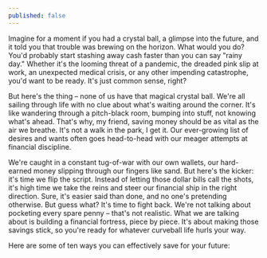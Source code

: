 ```yaml
---
published: false
---
```


Imagine for a moment if you had a crystal ball, a glimpse into the future, and it told you that trouble was brewing on the horizon. What would you do? You'd probably start stashing away cash faster than you can say "rainy day." Whether it's the looming threat of a pandemic, the dreaded pink slip at work, an unexpected medical crisis, or any other impending catastrophe, you'd want to be ready. It's just common sense, right?

But here's the thing – none of us have that magical crystal ball. We're all sailing through life with no clue about what's waiting around the corner. It's like wandering through a pitch-black room, bumping into stuff, not knowing what's ahead. That's why, my friend, saving money should be as vital as the air we breathe. It's not a walk in the park, I get it. Our ever-growing list of desires and wants often goes head-to-head with our meager attempts at financial discipline.

We're caught in a constant tug-of-war with our own wallets, our hard-earned money slipping through our fingers like sand. But here's the kicker: it's time we flip the script. Instead of letting those dollar bills call the shots, it's high time we take the reins and steer our financial ship in the right direction.
Sure, it's easier said than done, and no one's pretending otherwise. But guess what? It's time to fight back. We're not talking about pocketing every spare penny – that's not realistic. What we are talking about is building a financial fortress, piece by piece. It's about making those savings stick, so you're ready for whatever curveball life hurls your way.

Here are some of ten ways you can effectively save for your future:
